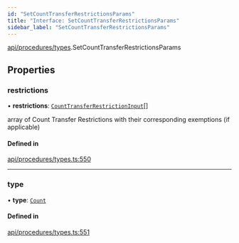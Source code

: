 ```yaml
---
id: "SetCountTransferRestrictionsParams"
title: "Interface: SetCountTransferRestrictionsParams"
sidebar_label: "SetCountTransferRestrictionsParams"
---
```


[api/procedures/types](../../../../../modules/API/Procedures/Types/Types.md).SetCountTransferRestrictionsParams

## Properties

### restrictions

• **restrictions**: [`CountTransferRestrictionInput`](../CountTransferRestrictionInput/CountTransferRestrictionInput.md)[]

array of Count Transfer Restrictions with their corresponding exemptions (if applicable)

#### Defined in

[api/procedures/types.ts:550](https://github.com/PolymeshAssociation/polymesh-sdk/blob/8a9158669/src/api/procedures/types.ts#L550)

___

### type

• **type**: [`Count`](../../../../../enums/API/Procedures/Types/TransferRestrictionType/TransferRestrictionType.md#count)

#### Defined in

[api/procedures/types.ts:551](https://github.com/PolymeshAssociation/polymesh-sdk/blob/8a9158669/src/api/procedures/types.ts#L551)
